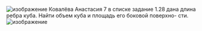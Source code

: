 ![изображение](https://user-images.githubusercontent.com/120363600/206990548-ef913212-0330-4aff-aa65-35b540d9543e.png)
Ковалёва Анастасия 7 в списке задание 1.28  дана длина ребра куба. Найти объем куба и площадь его боковой поверхно-
сти.![изображение](https://user-images.githubusercontent.com/120363600/206990705-1ac919ed-c30e-458a-8334-9a4a28435d21.png)
